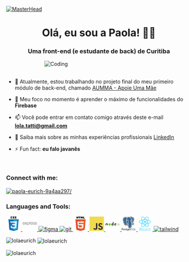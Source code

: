 [![MasterHead](https://i.postimg.cc/fbxyQFFL/Sem-t-tulo.png)](https://www.linkedin.com/in/paola-eurich-9a4aa297/)

<h1 align="center">Olá, eu sou a Paola! 👩‍💻</h1>
<h3 align="center">Uma front-end (e estudante de back) de Curitiba</h3>
<img align="right" alt="Coding" width="400" src="https://cdn.dribbble.com/users/2704414/screenshots/7466903/media/b08ab576316bd4582fef189f471cd9e5.gif">


<br>
<br>

- 🔭 Atualmente, estou trabalhando no projeto final do meu primeiro módulo de back-end, chamado [AUMMA - Apoie Uma Mãe](https://github.com/M4GROUP/projetofinal_m4)

- 🌱 Meu foco no momento é aprender o máximo de funcionalidades do **Firebase**

- 📫 Você pode entrar em contato comigo através deste e-mail **lola.tatti@gmail.com**

- 📄 Saiba mais sobre as minhas experiências profissionais [LinkedIn](https://www.linkedin.com/in/paola-eurich-9a4aa297/)

- ⚡ Fun fact: **eu falo javanês**
<br>

<h3 align="left">Connect with me:</h3>
<p align="left">
<a href="https://linkedin.com/in/paola-eurich-9a4aa297/" target="blank"><img align="center" src="https://raw.githubusercontent.com/rahuldkjain/github-profile-readme-generator/master/src/images/icons/Social/linked-in-alt.svg" alt="paola-eurich-9a4aa297/" height="30" width="40" /></a>
</p>

<h3 align="left">Languages and Tools:</h3>
<p align="left"> <a href="https://www.w3schools.com/css/" target="_blank" rel="noreferrer"> <img src="https://raw.githubusercontent.com/devicons/devicon/master/icons/css3/css3-original-wordmark.svg" alt="css3" width="40" height="40"/> </a> <a href="https://expressjs.com" target="_blank" rel="noreferrer"> <img src="https://raw.githubusercontent.com/devicons/devicon/master/icons/express/express-original-wordmark.svg" alt="express" width="40" height="40"/> </a> <a href="https://www.figma.com/" target="_blank" rel="noreferrer"> <img src="https://www.vectorlogo.zone/logos/figma/figma-icon.svg" alt="figma" width="40" height="40"/> </a> <a href="https://git-scm.com/" target="_blank" rel="noreferrer"> <img src="https://www.vectorlogo.zone/logos/git-scm/git-scm-icon.svg" alt="git" width="40" height="40"/> </a> <a href="https://www.w3.org/html/" target="_blank" rel="noreferrer"> <img src="https://raw.githubusercontent.com/devicons/devicon/master/icons/html5/html5-original-wordmark.svg" alt="html5" width="40" height="40"/> </a> <a href="https://developer.mozilla.org/en-US/docs/Web/JavaScript" target="_blank" rel="noreferrer"> <img src="https://raw.githubusercontent.com/devicons/devicon/master/icons/javascript/javascript-original.svg" alt="javascript" width="40" height="40"/> </a> <a href="https://nodejs.org" target="_blank" rel="noreferrer"> <img src="https://raw.githubusercontent.com/devicons/devicon/master/icons/nodejs/nodejs-original-wordmark.svg" alt="nodejs" width="40" height="40"/> </a> <a href="https://www.postgresql.org" target="_blank" rel="noreferrer"> <img src="https://raw.githubusercontent.com/devicons/devicon/master/icons/postgresql/postgresql-original-wordmark.svg" alt="postgresql" width="40" height="40"/> </a> <a href="https://reactjs.org/" target="_blank" rel="noreferrer"> <img src="https://raw.githubusercontent.com/devicons/devicon/master/icons/react/react-original-wordmark.svg" alt="react" width="40" height="40"/> </a> <a href="https://tailwindcss.com/" target="_blank" rel="noreferrer"> <img src="https://www.vectorlogo.zone/logos/tailwindcss/tailwindcss-icon.svg" alt="tailwind" width="40" height="40"/> </a> </p>

<p><img align="left" src="https://github-readme-stats.vercel.app/api/top-langs?username=lolaeurich&show_icons=true&theme=tokyonight&title_color=dc04d5&locale=en&layout=compact" alt="lolaeurich" /></p>

<p>&nbsp;<img align="center" src="https://github-readme-stats.vercel.app/api?username=lolaeurich&show_icons=true&theme=tokyonight&locale=en" alt="lolaeurich" /></p>

<p><img align="center" src="https://github-readme-streak-stats.herokuapp.com/?user=lolaeurich&theme=dark" alt="lolaeurich" /></p>
